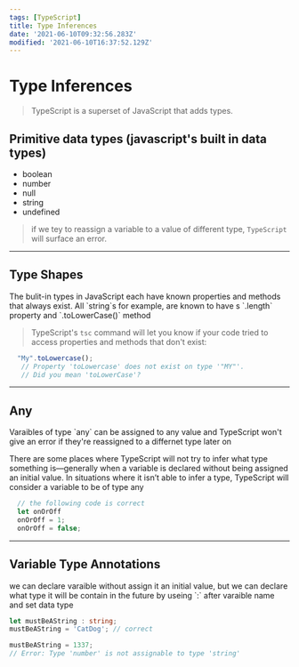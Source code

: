 ```yaml
---
tags: [TypeScript]
title: Type Inferences
date: '2021-06-10T09:32:56.283Z'
modified: '2021-06-10T16:37:52.129Z'
---
```


# Type Inferences

> TypeScript is a superset of JavaScript that adds types.

## Primitive data types (javascript's built in data types)
- boolean
- number
- null
- string
- undefined

> if we tey to reassign a variable to a value of different type, `TypeScript` will surface an error.
___________________________________

## Type Shapes

<p> The bulit-in types in JavaScript each have known properties and methods that always exist. All `string`s for example, are known to have s `.length` property and `.toLowerCase()` method </p>

> TypeScript's `tsc` command will let you know if your code tried to access properties and methods that don't exist:
```ts
  "My".toLowercase();
   // Property 'toLowercase' does not exist on type '"MY"'.
   // Did you mean 'toLowerCase'? 
```
_____________________

## Any

<p> Varaibles of type `any` can be assigned to any value and TypeScript won't give an error if they're reassigned to a differnet type later on </p>

<p>There are some places where TypeScript will not try to infer what type something is—generally when a variable is declared without being assigned an initial value. In situations where it isn’t able to infer a type, TypeScript will consider a variable to be of type any </p>

```ts
  // the following code is correct
  let onOrOff
  onOrOff = 1;
  onOrOff = false;
```
________________________

## Variable Type Annotations

<p> we can declare varaible without assign it an initial value, but we can declare what type it will be contain in the future by useing `:` after varaible name and set data type </p>

```ts
let mustBeAString : string;
mustBeAString = 'CatDog'; // correct

mustBeAString = 1337;
// Error: Type 'number' is not assignable to type 'string' 
```
